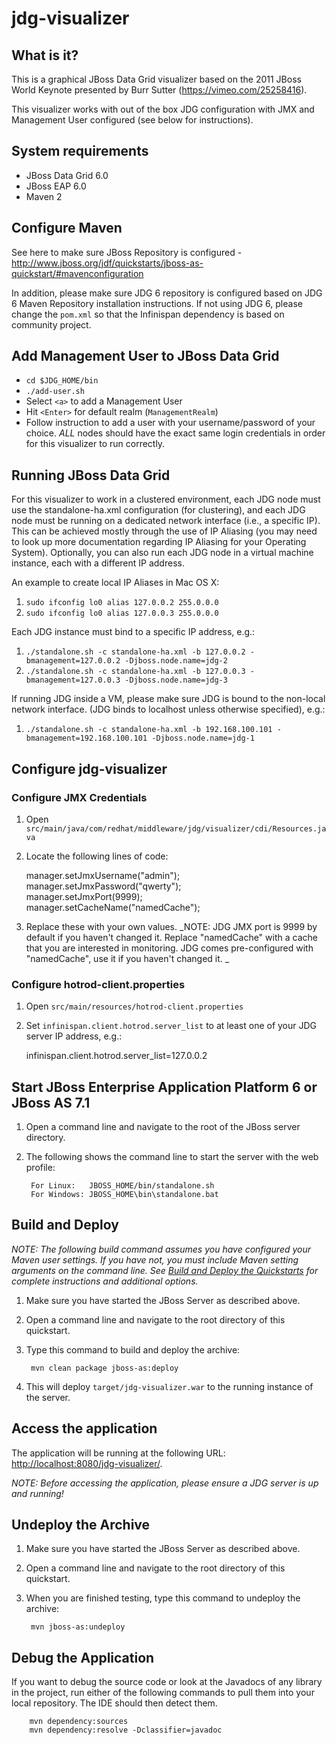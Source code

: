 jdg-visualizer
========================

What is it?
-----------

This is a graphical JBoss Data Grid visualizer based on the 2011 JBoss World Keynote presented by Burr Sutter (https://vimeo.com/25258416).

This visualizer works with out of the box JDG configuration with JMX and Management
User configured (see below for instructions).


System requirements
-------------------
 * JBoss Data Grid 6.0
 * JBoss EAP 6.0
 * Maven 2

Configure Maven
---------------
See here to make sure JBoss Repository is configured - http://www.jboss.org/jdf/quickstarts/jboss-as-quickstart/#mavenconfiguration

In addition, please make sure JDG 6 repository is configured based on JDG 6 Maven Repository installation instructions.  If not using JDG 6, please change the `pom.xml` so that the Infinispan dependency is based on community project.

Add Management User to JBoss Data Grid
---------------
 + `cd $JDG_HOME/bin`
 + `./add-user.sh`
 + Select `<a>` to add a Management User
 + Hit `<Enter>` for default realm (`ManagementRealm`)
 + Follow instruction to add a user with your username/password of your choice.  _ALL_ nodes should have the exact same login credentials in order for this visualizer to run correctly.

Running JBoss Data Grid
---------------
For this visualizer to work in a clustered environment, each JDG node must use the standalone-ha.xml configuration (for clustering), and each JDG node must be running on a dedicated network interface (i.e., a specific IP).  This can be achieved mostly through the use of IP Aliasing (you may need to look up more documentation regarding IP Aliasing for your Operating System). Optionally, you can also run each JDG node in a virtual machine instance, each with a different IP address.

An example to create local IP Aliases in Mac OS X:

1. `sudo ifconfig lo0 alias 127.0.0.2 255.0.0.0`
2. `sudo ifconfig lo0 alias 127.0.0.3 255.0.0.0`
 
Each JDG instance must bind to a specific IP address, e.g.:

1. `./standalone.sh -c standalone-ha.xml -b 127.0.0.2 -bmanagement=127.0.0.2 -Djboss.node.name=jdg-2`
2. `./standalone.sh -c standalone-ha.xml -b 127.0.0.3 -bmanagement=127.0.0.3 -Djboss.node.name=jdg-3`
 
If running JDG inside a VM, please make sure JDG is bound to the non-local network interface. (JDG binds to localhost unless otherwise specified), e.g.:
1. `./standalone.sh -c standalone-ha.xml -b 192.168.100.101 -bmanagement=192.168.100.101 -Djboss.node.name=jdg-1`

Configure jdg-visualizer
---------------

### Configure JMX Credentials
1. Open `src/main/java/com/redhat/middleware/jdg/visualizer/cdi/Resources.java`
2. Locate the following lines of code:

	manager.setJmxUsername("admin");  
	manager.setJmxPassword("qwerty");  
	manager.setJmxPort(9999);  
	manager.setCacheName("namedCache");  
	
3. Replace these with your own values.  _NOTE: JDG JMX port is 9999 by default if you haven't changed it.  Replace "namedCache" with a cache that you are interested in monitoring.  JDG comes pre-configured with "namedCache", use it if you haven't changed it. _

### Configure hotrod-client.properties
1. Open `src/main/resources/hotrod-client.properties`
2. Set `infinispan.client.hotrod.server_list` to at least one of your JDG server IP address, e.g.:

	infinispan.client.hotrod.server_list=127.0.0.2

Start JBoss Enterprise Application Platform 6 or JBoss AS 7.1
-------------------------

1. Open a command line and navigate to the root of the JBoss server directory.
2. The following shows the command line to start the server with the web profile:

        For Linux:   JBOSS_HOME/bin/standalone.sh
        For Windows: JBOSS_HOME\bin\standalone.bat


Build and Deploy
-------------------------

_NOTE: The following build command assumes you have configured your Maven user settings. If you have not, you must include Maven setting arguments on the command line. See [Build and Deploy the Quickstarts](../README.html/#buildanddeploy) for complete instructions and additional options._

1. Make sure you have started the JBoss Server as described above.
2. Open a command line and navigate to the root directory of this quickstart.
3. Type this command to build and deploy the archive:

        mvn clean package jboss-as:deploy

4. This will deploy `target/jdg-visualizer.war` to the running instance of the server.


Access the application 
---------------------
 
The application will be running at the following URL: <http://localhost:8080/jdg-visualizer/>.

_NOTE: Before accessing the application, please ensure a JDG server is up and running!_


Undeploy the Archive
--------------------

1. Make sure you have started the JBoss Server as described above.
2. Open a command line and navigate to the root directory of this quickstart.
3. When you are finished testing, type this command to undeploy the archive:

        mvn jboss-as:undeploy


Debug the Application
------------------------------------

If you want to debug the source code or look at the Javadocs of any library in the project, run either of the following commands to pull them into your local repository. The IDE should then detect them.

        mvn dependency:sources
        mvn dependency:resolve -Dclassifier=javadoc

